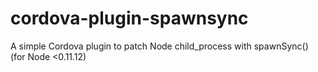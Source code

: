 # cordova-plugin-spawnsync
A simple Cordova plugin to patch Node child_process with spawnSync() (for Node &lt;0.11.12)
